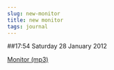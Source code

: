 ```yaml
---
slug: new-monitor
title: new monitor
tags: journal
---
```


##17:54 Saturday 28 January 2012

[Monitor (mp3)](http://audioboo.fm/boos/642957-monitor.mp3?keyed=true&source=embed)
